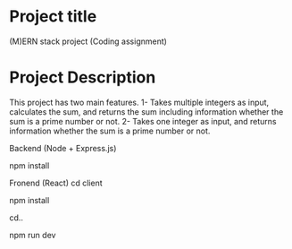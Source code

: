 # Project title
(M)ERN stack project (Coding assignment)

# Project Description
This project has two main features. 
1- Takes multiple integers as input, calculates the sum, and returns the sum including information whether the sum is a prime number or not.
2-  Takes one integer as input, and returns information whether the sum is a prime number or not.

Backend (Node + Express.js)

npm install

Fronend (React)
cd client

npm install

cd..

npm run dev